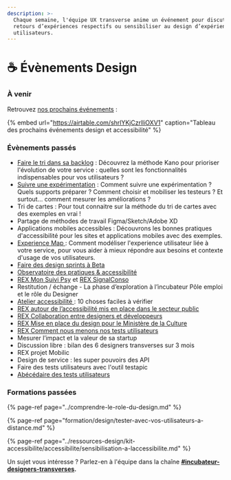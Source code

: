 ```yaml
---
description: >-
  Chaque semaine, l'équipe UX transverse anime un événement pour discuter de nos
  retours d’expériences respectifs ou sensibiliser au design d’expérience
  utilisateurs.
---
```


# ☕ Évènements Design

### À venir <a id="Caf&#xE9;sFormations-&#xE0;-venir"></a>

Retrouvez [nos prochains événements](https://airtable.com/shr2PwnQ61buXwLxP) : 

{% embed url="https://airtable.com/shrlYKjCzrlliOXV1" caption="Tableau des prochains événements design et accessibilité" %}

### Évènements passés <a id="Caf&#xE9;s-pass&#xE9;e"></a>

* [Faire le tri dans sa backlog](https://vimeo.com/524252175) : Découvrez la méthode Kano pour prioriser l'évolution de votre service : quelles sont les fonctionnalités indispensables pour vos utilisateurs ?
* [Suivre une expérimentation](https://docs.google.com/presentation/d/13vTv3vtolVFNNdLMd3O6L_Y7fEBDt7Lz2L2XcNcOeoU/edit?usp=sharing) :  Comment suivre une expérimentation ? Quels supports préparer ? Comment choisir et mobiliser les testeurs ? Et surtout... comment mesurer les améliorations ?
* Tri de cartes : Pour tout connaitre sur la méthode du tri de cartes avec des exemples en vrai !
* Partage de méthodes de travail Figma/Sketch/Adobe XD
* Applications mobiles accessibles : Découvrons les bonnes pratiques d'accessibilité pour les sites et applications mobiles avec des exemples. 
*  [Experience Map ](https://docs.google.com/presentation/d/1nYbsL7YR9zo63Qk7Pc1gezXGti3c45FMwxFe5J9U_YY/edit?usp=sharing):  Comment modéliser l'experience utilisateur liée à votre service, pour vous aider à mieux répondre aux besoins et contexte d'usage de vos utilisateurs.
* [Faire des design sprints à Beta  ](https://docs.google.com/presentation/d/1X8ItL7yaR8dNZ9wVUJ3VQnf8LAZCa3hTBLetP2RTGsU/edit?usp=sharing)
* [Observatoire des pratiques & accessibilité ](https://docs.google.com/presentation/d/1vjA-ltDAGeG_LMPKW5m-7hnix0QcOozzjUqRCXoQTPk/edit)
* [REX Mon Suivi Psy](https://drive.google.com/file/d/1_1tgx2baAKrWgSRkXTKBsRV0KrWela5N/view?usp=sharing) et [REX SignalConso](https://docs.google.com/presentation/d/1loT0GeYnXP-AQkD_gW33t5oNvKsv-SNBxwrY536ae-o/edit?usp=sharing)
* Restitution / échange - La phase d’exploration à l’incubateur Pôle emploi et le rôle du Designer
* [Atelier accessibilité ](https://docs.google.com/presentation/d/1gYczL-NsVCDl-u0nUHR7pdFxUdjD9puEC3NVOFQE7-4/edit#slide=id.g9432341081_0_52): 10 choses faciles à vérifier
* [REX autour de l’accessibilité mis en place dans le secteur public](https://drive.google.com/file/d/1xztGdQVtMZ9RowKb2FCGzZSPaD57tsGz/view?usp=sharing)
* [REX Collaboration entre designers et développeurs](https://pad.incubateur.net/s/wP0hfrH5R#)
* [REX Mise en place du design pour le Ministère de la Culture](https://docs.google.com/presentation/d/11LIScM4Xz3kGDRc52Ev_R-Eav8VND2tdB1yWW2LkuTs/edit?usp=sharing)
* [REX Comment nous menons nos tests utilisateurs](https://doc.incubateur.net/design/ressources/cafe-design/tests-utilisateurs)
* Mesurer l’impact et la valeur de sa startup
* Discussion libre : bilan des 6 designers transverses sur 3 mois
* REX projet Mobilic
* Design de service : les super pouvoirs des API
* Faire des tests utilisateurs avec l'outil testapic
* [Abécédaire des tests utilisateurs](https://docs.google.com/document/d/1PxJep9Uy0LRmIeevYK78FKiFWtAJIC_2ht151lbHudw/edit?usp=sharing)

### Formations passées

{% page-ref page="../comprendre-le-role-du-design.md" %}

{% page-ref page="formation/design/tester-avec-vos-utilisateurs-a-distance.md" %}

{% page-ref page="../ressources-design/kit-accessibilite/accessibilite/sensibilisation-a-laccessibilite.md" %}



Un sujet vous intéresse ? Parlez-en à l'équipe dans la chaîne [**\#incubateur-designers-transverses**](https://startups-detat.slack.com/archives/C010EFL3EQ4)**.**

